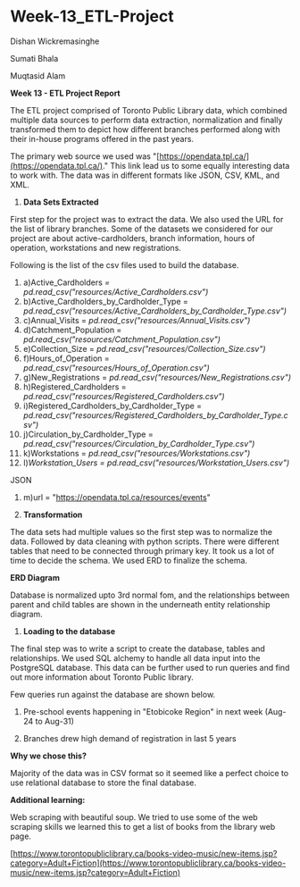 # Week-13_ETL-Project

Dishan Wickremasinghe

Sumati Bhala

Muqtasid Alam

**Week 13 - ETL Project Report**

The ETL project comprised of Toronto Public Library data, which combined multiple data sources to perform data extraction, normalization and finally transformed them to depict how different branches performed along with their in-house programs offered in the past years.

The primary web source we used was &quot;[https://opendata.tpl.ca/](https://opendata.tpl.ca/).&quot; This link lead us to some equally interesting data to work with. The data was in different formats like JSON, CSV, KML, and XML.

1. **Data Sets Extracted**

First step for the project was to extract the data. We also used the URL for the list of library branches. Some of the datasets we considered for our project are about active-cardholders, branch information, hours of operation, workstations and new registrations.

Following is the list of the csv files used to build the database.

1. a)Active\_Cardholders _= pd.read\_csv(&quot;resources/Active\_Cardholders.csv&quot;)_
2. b)Active\_Cardholders\_by\_Cardholder\_Type = _pd.read\_csv(&quot;resources/Active\_Cardholders\_by\_Cardholder\_Type.csv&quot;)_
3. c)Annual\_Visits = _pd.read\_csv(&quot;resources/Annual\_Visits.csv&quot;)_
4. d)Catchment\_Population = _pd.read\_csv(&quot;resources/Catchment\_Population.csv&quot;)_
5. e)Collection\_Size = _pd.read\_csv(&quot;resources/Collection\_Size.csv&quot;)_
6. f)Hours\_of\_Operation = _pd.read\_csv(&quot;resources/Hours\_of\_Operation.csv&quot;)_
7. g)New\_Registrations = _pd.read\_csv(&quot;resources/New\_Registrations.csv&quot;)_
8. h)Registered\_Cardholders = _pd.read\_csv(&quot;resources/Registered\_Cardholders.csv&quot;)_
9. i)Registered\_Cardholders\_by\_Cardholder\_Type = _pd.read\_csv(&quot;resources/Registered\_Cardholders\_by\_Cardholder\_Type.csv&quot;)_
10. j)Circulation\_by\_Cardholder\_Type = _pd.read\_csv(&quot;resources/Circulation\_by\_Cardholder\_Type.csv&quot;)_
11. k)Workstations = _pd.read\_csv(&quot;resources/Workstations.csv&quot;)_
12. l)_Workstation\_Users = pd.read\_csv(&quot;resources/Workstation\_Users.csv&quot;)_

JSON

1. m)url = &quot;https://opendata.tpl.ca/resources/events&quot;

1. **Transformation**

The data sets had multiple values so the first step was to normalize the data. Followed by data cleaning with python scripts. There were different tables that need to be connected through primary key. It took us a lot of time to decide the schema. We used ERD to finalize the schema.

**ERD Diagram**

Database is normalized upto 3rd normal fom, and the relationships between parent and child tables are shown in the underneath entity relationship diagram.

1. **Loading to the database**

The final step was to write a script to create the database, tables and relationships. We used SQL alchemy to handle all data input into the PostgreSQL database. This data can be further used to run queries and find out more information about Toronto Public library.

Few queries run against the database are shown below.

1. Pre-school events happening in &quot;Etobicoke Region&quot; in next week (Aug-24 to Aug-31)

1. Branches drew high demand of registration in last 5 years

**Why we chose this?**

Majority of the data was in CSV format so it seemed like a perfect choice to use relational database to store the final database.

**Additional learning:**

Web scraping with beautiful soup. We tried to use some of the web scraping skills we learned this to get a list of books from the library web page.

[https://www.torontopubliclibrary.ca/books-video-music/new-items.jsp?category=Adult+Fiction](https://www.torontopubliclibrary.ca/books-video-music/new-items.jsp?category=Adult+Fiction)